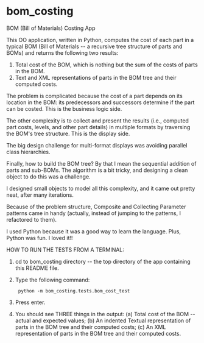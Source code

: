 bom_costing
===========

BOM (Bill of Materials) Costing App

This OO application, written in Python, computes the cost of each part in a typical BOM (Bill of Materials -- a recursive tree structure of parts and BOMs) and returns the following two results:

1. Total cost of the BOM, which is nothing but the sum of the costs of parts in the BOM.
2. Text and XML representations of parts in the BOM tree and their computed costs.

The problem is complicated because the cost of a part depends on its location in the BOM: its predecessors and successors determine if the part can be costed. This is the business logic side.

The other complexity is to collect and present the results (i.e., computed part costs, levels, and other part details) in multiple formats by traversing the BOM's tree structure.  This is the display side.  

The big design challenge for multi-format displays was avoiding parallel class hierarchies.

Finally, how to build the BOM tree? By that I mean the sequential addition of parts and sub-BOMs.  The algorithm is a bit tricky, and designing a clean object to do this was a challenge.


I designed small objects to model all this complexity, and it came out pretty neat, after many iterations.  

Because of the problem structure, Composite and Collecting Parameter patterns came in handy (actually, instead of jumping to the patterns, I refactored to them).  

I used Python because it was a good way to learn the language.  Plus, Python was fun.  I loved it!!



HOW TO RUN THE TESTS FROM A TERMINAL:

1. cd to bom_costing directory -- the top directory of the app containing this README file.
2. Type the following command: 

		python -m bom_costing.tests.bom_cost_test

3. Press enter.
4. You should see THREE things in the output:
	(a) Total cost of the BOM -- actual and expected values;
	(b) An indented Textual representation of parts in the BOM tree and their computed costs;
	(c) An XML representation of parts in the BOM tree and their computed costs.
 

